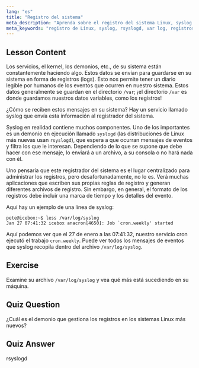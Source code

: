 ```yaml
---
lang: "es"
title: "Registro del sistema"
meta_description: "Aprenda sobre el registro del sistema Linux, syslog y cómo ver los archivos de registro en /var/log. Comprenda rsyslogd y monitoree los eventos del sistema con esta guía para principiantes."
meta_keywords: "registro de Linux, syslog, rsyslogd, var log, registros del sistema, tutorial de Linux, guía para principiantes"
---
```


## Lesson Content

Los servicios, el kernel, los demonios, etc., de su sistema están constantemente haciendo algo. Estos datos se envían para guardarse en su sistema en forma de registros (logs). Esto nos permite tener un diario legible por humanos de los eventos que ocurren en nuestro sistema. Estos datos generalmente se guardan en el directorio `/var`; ¡el directorio `/var` es donde guardamos nuestros datos variables, como los registros!

¿Cómo se reciben estos mensajes en su sistema? Hay un servicio llamado syslog que envía esta información al registrador del sistema.

Syslog en realidad contiene muchos componentes. Uno de los importantes es un demonio en ejecución llamado `syslogd` (las distribuciones de Linux más nuevas usan `rsyslogd`), que espera a que ocurran mensajes de eventos y filtra los que le interesan. Dependiendo de lo que se supone que debe hacer con ese mensaje, lo enviará a un archivo, a su consola o no hará nada con él.

Uno pensaría que este registrador del sistema es el lugar centralizado para administrar los registros, pero desafortunadamente, no lo es. Verá muchas aplicaciones que escriben sus propias reglas de registro y generan diferentes archivos de registro. Sin embargo, en general, el formato de los registros debe incluir una marca de tiempo y los detalles del evento.

Aquí hay un ejemplo de una línea de syslog:

```plaintext
pete@icebox:~$ less /var/log/syslog
Jan 27 07:41:32 icebox anacron[4650]: Job `cron.weekly' started
```

Aquí podemos ver que el 27 de enero a las 07:41:32, nuestro servicio cron ejecutó el trabajo `cron.weekly`. Puede ver todos los mensajes de eventos que syslog recopila dentro del archivo `/var/log/syslog`.

## Exercise

Examine su archivo `/var/log/syslog` y vea qué más está sucediendo en su máquina.

## Quiz Question

¿Cuál es el demonio que gestiona los registros en los sistemas Linux más nuevos?

## Quiz Answer

rsyslogd
